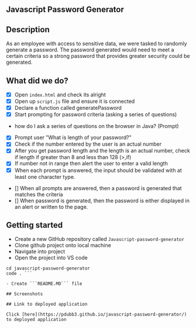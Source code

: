 ## Javascript Password Generator

## Description

As an employee with access to sensitive data, we were tasked to randomly generate a password. The password generated would need to meet a certain criteria so a strong password that provides greater security could be generated.

## What did we do?

- [x] Open `index.html` and check its alright
- [x] Open up `script.js` file and ensure it is connected
- [x] Declare a function called generatePassword
- [x] Start prompting for password criteria (asking a series of questions)
- how do I ask a series of questions on the browser in Java? (Prompt)
- [x] Prompt user "What is length of your password?"
- [x] Check if the number entered by the user is an actual number
- [x] After you get password length and the length is an actual number, check if length if greater than 8 and less than 128 (>,if)
- [x] If number not in range then alert the user to enter a valid length
- [x] When each prompt is answered, the input should be validated with at least one character type.
- [] When all prompts are answered, then a password is generated that matches the criteria
- [] When password is generated, then the password is either displayed in an alert or written to the page.

## Getting started

- Create a new GitHub repository called `Javascript-password-generator`
- Clone github project onto local machine
- Navigate into project
- Open the project into VS code

````git clone git@github.com:PDUBB3/javascript-password-generator.git
cd javascript-password-generator
code . ```

- Create ```README.MD``` file

## Screenshots

## Link to deployed application

Click [here](https://pdubb3.github.io/javascript-password-generator/) to deployed application
````
